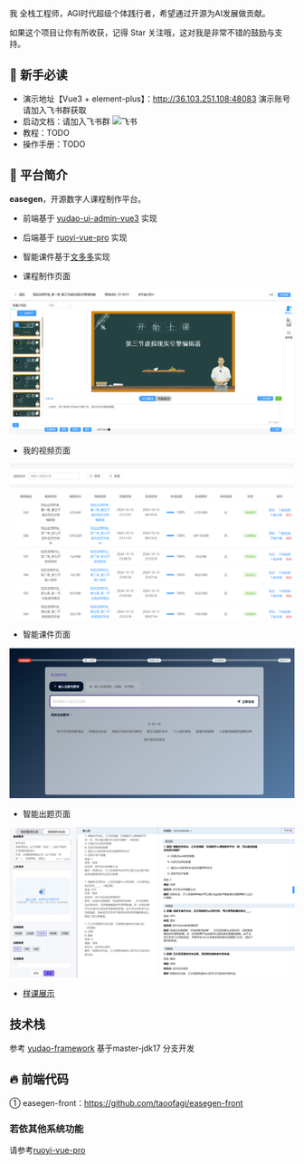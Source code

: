我 全栈工程师，AGI时代超级个体践行者，希望通过开源为AI发展做贡献。

如果这个项目让你有所收获，记得 Star 关注哦，这对我是非常不错的鼓励与支持。

## 🐶 新手必读

* 演示地址【Vue3 + element-plus】：<http://36.103.251.108:48083> 演示账号请加入飞书群获取
* 启动文档：请加入飞书群
  ![飞书](public/feishu.png)
* 教程：TODO
* 操作手册：TODO

## 🐯 平台简介

**easegen**，开源数字人课程制作平台。

* 前端基于 [yudao-ui-admin-vue3](https://gitee.com/yudaocode/yudao-ui-admin-vue3) 实现
* 后端基于 [ruoyi-vue-pro](https://gitee.com/zhijiantianya/ruoyi-vue-pro) 实现
* 智能课件基于[文多多](https://docmee.cn?source=u3199)实现

* 课程制作页面

![digitalhuman_course.png](.image%2Fdigitalcourse%2Fdigitalhuman_course.png)

* 我的视频页面

![my_video.png](.image%2Fdigitalcourse%2Fmy_video.png)
* 智能课件页面

![aippt.png](.image%2Fdigitalcourse%2Faippt.png)
* 智能出题页面

![ai_gen_test.png](.image%2Fdigitalcourse%2Fai_gen_test.png)

*  [样课展示](https://www.bilibili.com/video/av113088116297160/)



## 技术栈

参考 [yudao-framework](https://gitee.com/zhijiantianya/ruoyi-vue-pro)
基于master-jdk17 分支开发

## 🔥 前端代码


① easegen-front：<https://github.com/taoofagi/easegen-front>


### 若依其他系统功能
请参考[ruoyi-vue-pro](https://gitee.com/zhijiantianya/ruoyi-vue-pro#-%E5%86%85%E7%BD%AE%E5%8A%9F%E8%83%BD)

